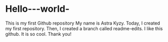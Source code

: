 # Hello---world-
This is my first Github repository 
My name is Astra Kyzy. 
Today, I created my first repository. 
Then, I created a branch called readme-edits. I like this github. 
It is so cool. 
Thank you! 
